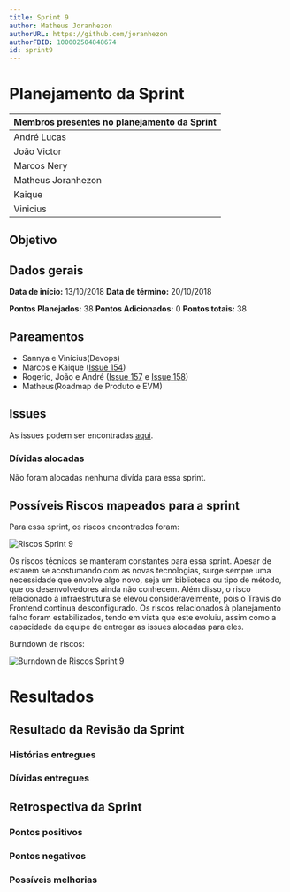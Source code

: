 ```yaml
---
title: Sprint 9
author: Matheus Joranhezon
authorURL: https://github.com/joranhezon
authorFBID: 100002504848674
id: sprint9
---
```


# Planejamento da Sprint

| Membros presentes no planejamento da Sprint  |
|---------------------|
| André Lucas  |
| João Victor  |
| Marcos Nery  |
| Matheus Joranhezon   |
| Kaique   |
| Vinicius   |

## Objetivo



## Dados gerais

**Data de início:** 13/10/2018
**Data de término:** 20/10/2018

**Pontos Planejados:** 38
**Pontos Adicionados:** 0
**Pontos totais:** 38


## Pareamentos
- Sannya e Vinícius(Devops)
- Marcos e Kaique ([Issue 154](https://github.com/fga-eps-mds/2018.2-comexstat/issues/154))
- Rogerio, João e André ([Issue 157](https://github.com/fga-eps-mds/2018.2-comexstat/issues/157) e [Issue 158](https://github.com/fga-eps-mds/2018.2-comexstat/issues/158))
- Matheus(Roadmap de Produto e EVM)



## Issues

As issues podem ser encontradas [aqui](https://github.com/fga-eps-mds/2018.2-ComexStat/milestone/13).


### Dívidas alocadas

Não foram alocadas nenhuma divída para essa sprint.

## Possíveis Riscos mapeados para a sprint

Para essa sprint, os riscos encontrados foram:

![Riscos Sprint 9](https://fga-eps-mds.github.io/2018.2-ComexStat/img/sprints/sprint9/riscos.png)

Os riscos técnicos se manteram constantes para essa sprint. Apesar de estarem se acostumando com as novas tecnologias, surge sempre uma necessidade que envolve algo novo, seja um biblioteca ou tipo de método, que os desenvolvedores ainda não conhecem. Além disso, o risco relacionado à infraestrutura se elevou consideravelmente, pois o Travis do Frontend continua desconfigurado. Os riscos relacionados à planejamento falho foram estabilizados, tendo em vista que este evoluiu, assim como a capacidade da equipe de entregar as issues alocadas para eles.

Burndown de riscos:

![Burndown de Riscos Sprint 9](https://fga-eps-mds.github.io/2018.2-ComexStat/img/sprints/sprint9/burndownriscos.png)


# Resultados


## Resultado da Revisão da Sprint



### Histórias entregues



### Dívidas entregues



## Retrospectiva da Sprint


### Pontos positivos


### Pontos negativos


### Possíveis melhorias
